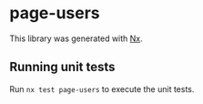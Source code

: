 # page-users

This library was generated with [Nx](https://nx.dev).

## Running unit tests

Run `nx test page-users` to execute the unit tests.
